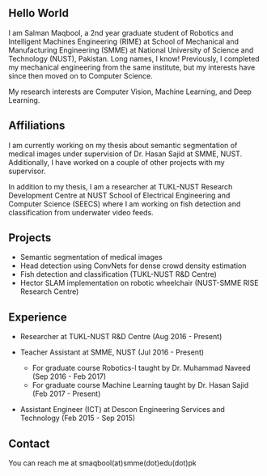 ## Hello World

I am Salman Maqbool, a 2nd year graduate student of Robotics and Intelligent Machines Engineering (RIME) at School of Mechanical and Manufacturing Engineering (SMME) at National University of Science and Technology (NUST), Pakistan. Long names, I know! Previously, I completed my mechanical engineering from the same institute, but my interests have since then moved on to Computer Science.

My research interests are Computer Vision, Machine Learning, and Deep Learning.

## Affiliations

I am currently working on my thesis about semantic segmentation of medical images under supervision of Dr. Hasan Sajid at SMME, NUST. Additionally, I have worked on a couple of other projects with my supervisor.

In addition to my thesis, I am a researcher at TUKL-NUST Research Development Centre at NUST School of Electrical Engineering and Computer Science (SEECS) where I am working on fish detection and classification from underwater video feeds.

## Projects

- Semantic segmentation of medical images
- Head detection using ConvNets for dense crowd density estimation
- Fish detection and classification (TUKL-NUST R&D Centre)
- Hector SLAM implementation on robotic wheelchair (NUST-SMME RISE Research Centre)

## Experience

- Researcher at TUKL-NUST R&D Centre (Aug 2016 - Present)

- Teacher Assistant at SMME, NUST (Jul 2016 - Present)
  - For graduate course Robotics-I taught by Dr. Muhammad Naveed (Sep 2016 - Feb 2017)
  - For graduate course Machine Learning taught by Dr. Hasan Sajid (Feb 2017 - Present)
- Assistant Engineer (ICT) at Descon Engineering Services and Technology (Feb 2015 - Sep 2015)

## Contact

You can reach me at smaqbool(at)smme(dot)edu(dot)pk
